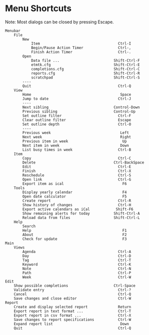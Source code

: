 # Menu Shortcuts

Note: Most dialogs can be closed by pressing Escape.

    Menubar
        File
            New
                Item                                    Ctrl-I
                Begin/Pause Action Timer                Ctrl-,
                Finish Action Timer                     Ctrl-.
            Open
                Data file ...                         Shift-Ctrl-F
                etmtk.cfg                             Shift-Ctrl-E
                completions.cfg                       Shift-Ctrl-C
                reports.cfg                           Shift-Ctrl-R
                scratchpad                            Shift-Ctrl-S
            ----
            Quit                                        Ctrl-Q
        View
            Home                                         Space
            Jump to date                                Ctrl-J
            ----
            Next sibling                              Control-Down
            Previous sibling                          Control-Up
            Set outline filter                          Ctrl-F
            Clear outline filter                        Escape
            Set outline depth                           Ctrl-O
            ----
            Previous week                                Left
            Next week                                    Right
            Previous item in week                         Up
            Next item in week                            Down
            List busy times in week                     Ctrl-B
        Item
            Copy                                        Ctrl-C
            Delete                                    Ctrl-BackSpace
            Edit                                        Ctrl-E
            Finish                                      Ctrl-X
            Reschedule                                  Ctrl-S
            Open link                                   Ctrl-G
            Export item as ical                           F6
        Tools
            Display yearly calendar                       F4
            Open date calculator                          F5
            Create report                               Ctrl-R
            Show history of changes                     Ctrl-H
            Export active calendars as iCal            Shift-F6
            Show remaining alerts for today           Shift-Ctrl-A
            Reload data from files                    Shift-Ctrl-L
        Help
            Search
            Help                                          F1
            About                                         F2
            Check for update                              F3
    Main
        Views
            Agenda                                      Ctrl-A
            Day                                         Ctrl-D
            Tag                                         Ctrl-T
            Keyword                                     Ctrl-K
            Note                                        Ctrl-N
            Path                                        Ctrl-P
            Week                                        Ctrl-W
    Edit
        Show possible completions                     Ctrl-Space
        Validate entry                                  Ctrl-?
        Cancel                                          Ctrl-Q
        Save changes and close editor                   Ctrl-W
    Report
        Create and display selected report              Return
        Export report in text format ...                Ctrl-T
        Export report in csv format ...                 Ctrl-X
        Save changes to report specifications           Ctrl-W
        Expand report list                               Down
        Quit                                            Ctrl-Q
